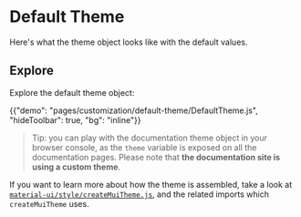 # Default Theme

<p class="description">Here's what the theme object looks like with the default values.</p>

## Explore

Explore the default theme object:

{{"demo": "pages/customization/default-theme/DefaultTheme.js", "hideToolbar": true, "bg": "inline"}}

> Tip: you can play with the documentation theme object in your browser console,
> as the `theme` variable is exposed on all the documentation pages.
> Please note that **the documentation site is using a custom theme**.

If you want to learn more about how the theme is assembled, take a look at [`material-ui/style/createMuiTheme.js`](https://github.com/quizlet/material-ui/blob/master/packages/material-ui/src/styles/createMuiTheme.js),
and the related imports which `createMuiTheme` uses.
